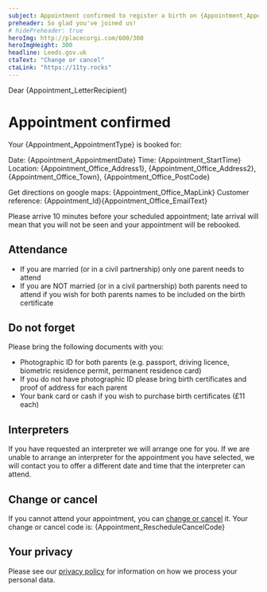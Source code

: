 ```yaml
---
subject: Appointment confirmed to register a birth on {Appointment_AppointmentDate} at {Appointment_StartTime}
preheader: So glad you've joined us!
# hidePreheader: true
heroImg: http://placecorgi.com/600/300
heroImgHeight: 300
headline: Leeds.gov.uk
ctaText: "Change or cancel"
ctaLink: "https://11ty.rocks"
---
```


Dear {Appointment_LetterRecipient}

# Appointment confirmed
Your {Appointment_AppointmentType} is booked for: 

Date: {Appointment_AppointmentDate} 
Time: {Appointment_StartTime}
Location: {Appointment_Office_Address1}, {Appointment_Office_Address2}, {Appointment_Office_Town}, {Appointment_Office_PostCode}

Get directions on google maps: {Appointment_Office_MapLink}
Customer reference: {Appointment_Id}{Appointment_Office_EmailText}

Please arrive 10 minutes before your scheduled appointment; late arrival will mean that you will not be seen and your appointment will be rebooked.


## Attendance
  - If you are married (or in a civil partnership) only one parent needs to attend
  - If you are NOT married (or in a civil partnership) both parents need to attend if you wish for both parents names to be included on the birth certificate


## Do not forget
Please bring the following documents with you:

- Photographic ID for both parents (e.g. passport, driving licence, biometric residence permit, permanent residence card)
- If you do not have photographic ID please bring birth certificates and proof of address for each parent 
- Your bank card or cash if you wish to purchase birth certificates (£11 each)


## Interpreters
If you have requested an interpreter we will arrange one for you. If we are unable to arrange an interpreter for the appointment you have selected, we will contact you to offer a different date and time that the interpreter can attend. 


## Change or cancel
If you cannot attend your appointment, you can [change or cancel]({Appointment_RescheduleCancelLink}) it.
Your change or cancel code is: {Appointment_RescheduleCancelCode}


## Your privacy
Please see our [privacy policy](www.leeds.gov.uk/registrarsprivacy) for information on how we process your personal data.
